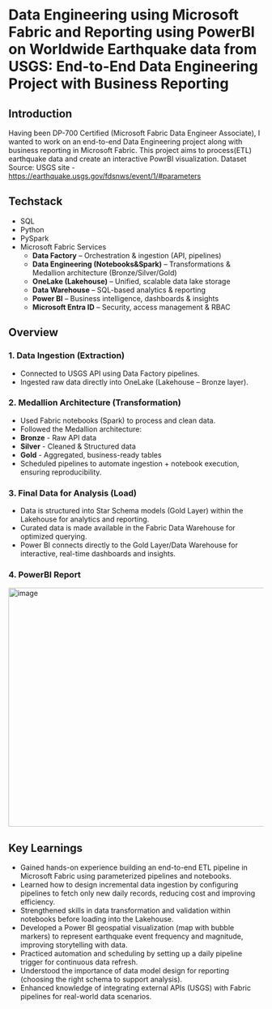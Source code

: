 # Data Engineering using Microsoft Fabric and Reporting using PowerBI on Worldwide Earthquake data from USGS: End-to-End Data Engineering Project with Business Reporting
## Introduction
Having been DP-700 Certified (Microsoft Fabric Data Engineer Associate), I wanted to work on an end-to-end Data Engineering project along with business reporting in Microsoft Fabric.
This project aims to process(ETL) earthquake data and create an interactive PowrBI visualization. 
Dataset Source: USGS site - https://earthquake.usgs.gov/fdsnws/event/1/#parameters

## Techstack
* SQL
* Python
* PySpark
* Microsoft Fabric Services
  * **Data Factory** – Orchestration & ingestion (API, pipelines)
  * **Data Engineering (Notebooks&Spark)** – Transformations & Medallion architecture (Bronze/Silver/Gold)  
  * **OneLake (Lakehouse)** – Unified, scalable data lake storage  
  * **Data Warehouse** – SQL-based analytics & reporting
  * **Power BI** – Business intelligence, dashboards & insights
  * **Microsoft Entra ID** – Security, access management & RBAC

## Overview
### 1. Data Ingestion (Extraction)
* Connected to USGS API using Data Factory pipelines.
* Ingested raw data directly into OneLake (Lakehouse – Bronze layer).

### 2. Medallion Architecture (Transformation)
* Used Fabric notebooks (Spark) to process and clean data.
* Followed the Medallion architecture:
 * **Bronze** - Raw API data
 * **Silver** - Cleaned & Structured data
 * **Gold** - Aggregated, business-ready tables
* Scheduled pipelines to automate ingestion + notebook execution, ensuring reproducibility.

### 3. Final Data for Analysis (Load)
* Data is structured into Star Schema models (Gold Layer) within the Lakehouse for analytics and reporting.
* Curated data is made available in the Fabric Data Warehouse for optimized querying.
* Power BI connects directly to the Gold Layer/Data Warehouse for interactive, real-time dashboards and insights.

### 4. PowerBI Report
<img width="975" height="472" alt="image" src="https://github.com/user-attachments/assets/cb2f12ea-21fa-4ab5-8437-8c2dd0dc7aed" />

## Key Learnings
* Gained hands-on experience building an end-to-end ETL pipeline in Microsoft Fabric using parameterized pipelines and notebooks.
* Learned how to design incremental data ingestion by configuring pipelines to fetch only new daily records, reducing cost and improving efficiency.
* Strengthened skills in data transformation and validation within notebooks before loading into the Lakehouse.
* Developed a Power BI geospatial visualization (map with bubble markers) to represent earthquake event frequency and magnitude, improving storytelling with data.
* Practiced automation and scheduling by setting up a daily pipeline trigger for continuous data refresh.
* Understood the importance of data model design for reporting (choosing the right schema to support analysis).
* Enhanced knowledge of integrating external APIs (USGS) with Fabric pipelines for real-world data scenarios.
